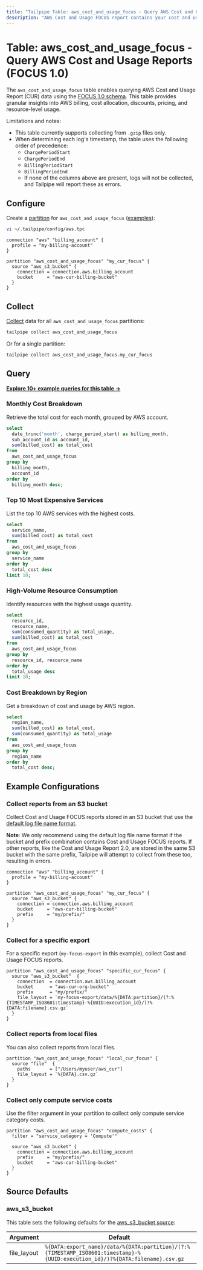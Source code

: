 ```yaml
---
title: "Tailpipe Table: aws_cost_and_usage_focus - Query AWS Cost and Usage Reports (FOCUS 1.0)"
description: "AWS Cost and Usage FOCUS report contains your cost and usage data formatted with FinOps Open Cost and Usage Specification (FOCUS) 1.0."
---
```


# Table: aws_cost_and_usage_focus - Query AWS Cost and Usage Reports (FOCUS 1.0)

The `aws_cost_and_usage_focus` table enables querying AWS Cost and Usage Report (CUR) data using the [FOCUS 1.0 schema](https://docs.aws.amazon.com/cur/latest/userguide/table-dictionary-focus-1-0-aws.html). This table provides granular insights into AWS billing, cost allocation, discounts, pricing, and resource-level usage.

Limitations and notes:
- This table currently supports collecting from `.gzip` files only.
- When determining each log's timestamp, the table uses the following order of precedence:
  - `ChargePeriodStart`
  - `ChargePeriodEnd`
  - `BillingPeriodStart`
  - `BillingPeriodEnd`
  - If none of the columns above are present, logs will not be collected, and Tailpipe will report these as errors.

## Configure

Create a [partition](https://tailpipe.io/docs/manage/partition) for `aws_cost_and_usage_focus` ([examples](https://hub.tailpipe.io/plugins/turbot/aws/tables/aws_cost_and_usage_focus#example-configurations)):

```sh
vi ~/.tailpipe/config/aws.tpc
```

```hcl
connection "aws" "billing_account" {
  profile = "my-billing-account"
}

partition "aws_cost_and_usage_focus" "my_cur_focus" {
  source "aws_s3_bucket" {
    connection = connection.aws.billing_account
    bucket     = "aws-cur-billing-bucket"
  }
}
```

## Collect

[Collect](https://tailpipe.io/docs/manage/collection) data for all `aws_cost_and_usage_focus` partitions:

```sh
tailpipe collect aws_cost_and_usage_focus
```

Or for a single partition:

```sh
tailpipe collect aws_cost_and_usage_focus.my_cur_focus
```

## Query

**[Explore 10+ example queries for this table →](https://hub.tailpipe.io/plugins/turbot/aws/queries/aws_cost_and_usage_focus)**

### Monthly Cost Breakdown

Retrieve the total cost for each month, grouped by AWS account.

```sql
select
  date_trunc('month', charge_period_start) as billing_month,
  sub_account_id as account_id,
  sum(billed_cost) as total_cost
from
  aws_cost_and_usage_focus
group by
  billing_month,
  account_id
order by
  billing_month desc;
```

### Top 10 Most Expensive Services

List the top 10 AWS services with the highest costs.

```sql
select
  service_name,
  sum(billed_cost) as total_cost
from
  aws_cost_and_usage_focus
group by
  service_name
order by
  total_cost desc
limit 10;
```

### High-Volume Resource Consumption

Identify resources with the highest usage quantity.

```sql
select
  resource_id,
  resource_name,
  sum(consumed_quantity) as total_usage,
  sum(billed_cost) as total_cost
from
  aws_cost_and_usage_focus
group by
  resource_id, resource_name
order by
  total_usage desc
limit 10;
```

### Cost Breakdown by Region

Get a breakdown of cost and usage by AWS region.

```sql
select
  region_name,
  sum(billed_cost) as total_cost,
  sum(consumed_quantity) as total_usage
from
  aws_cost_and_usage_focus
group by
  region_name
order by
  total_cost desc;
```

## Example Configurations

### Collect reports from an S3 bucket

Collect Cost and Usage FOCUS reports stored in an S3 bucket that use the [default log file name format](https://docs.aws.amazon.com/cur/latest/userguide/dataexports-export-delivery.html#export-summary).

**Note**: We only recommend using the default log file name format if the bucket and prefix combination contains Cost and Usage FOCUS reports. If other reports, like the Cost and Usage Report 2.0, are stored in the same S3 bucket with the same prefix, Tailpipe will attempt to collect from these too, resulting in errors.

```hcl
connection "aws" "billing_account" {
  profile = "my-billing-account"
}

partition "aws_cost_and_usage_focus" "my_cur_focus" {
  source "aws_s3_bucket" {
    connection = connection.aws.billing_account
    bucket     = "aws-cur-billing-bucket"
    prefix     = "my/prefix/"
  }
}
```

### Collect for a specific export

For a specific export (`my-focus-export` in this example), collect Cost and Usage FOCUS reports.

```hcl
partition "aws_cost_and_usage_focus" "specific_cur_focus" {
  source "aws_s3_bucket"  {
    connection  = connection.aws.billing_account
    bucket      = "aws-cur-org-bucket"
    prefix      = "my/prefix/"
    file_layout = `my-focus-export/data/%{DATA:partition}/(?:%{TIMESTAMP_ISO8601:timestamp}-%{UUID:execution_id}/)?%{DATA:filename}.csv.gz`
  }
}
```

### Collect reports from local files

You can also collect reports from local files.

```hcl
partition "aws_cost_and_usage_focus" "local_cur_focus" {
  source "file"  {
    paths       = ["/Users/myuser/aws_cur"]
    file_layout = `%{DATA}.csv.gz`
  }
}
```

### Collect only compute service costs

Use the filter argument in your partition to collect only compute service category costs.

```hcl
partition "aws_cost_and_usage_focus" "compute_costs" {
  filter = "service_category = 'Compute'"

  source "aws_s3_bucket" {
    connection = connection.aws.billing_account
    prefix     = "my/prefix/"
    bucket     = "aws-cur-billing-bucket"
  }
}
```

## Source Defaults

### aws_s3_bucket

This table sets the following defaults for the [aws_s3_bucket source](https://hub.tailpipe.io/plugins/turbot/aws/sources/aws_s3_bucket#arguments):

| Argument    | Default     |
| ----------- | ----------- |
| file_layout | `%{DATA:export_name}/data/%{DATA:partition}/(?:%{TIMESTAMP_ISO8601:timestamp}-%{UUID:execution_id}/)?%{DATA:filename}.csv.gz` |
